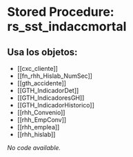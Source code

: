 # Stored Procedure: rs_sst_indaccmortal

## Usa los objetos:
- [[cxc_cliente]]
- [[fn_rhh_Hislab_NumSec]]
- [[gth_accidente]]
- [[GTH_IndicadorDet]]
- [[GTH_IndicadoresGH]]
- [[GTH_IndicadorHistorico]]
- [[rhh_Convenio]]
- [[rhh_EmpConv]]
- [[rhh_emplea]]
- [[rhh_hislab]]

*No code available.*
